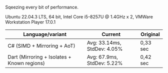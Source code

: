 Sqeezing every bit of performance.

Ubuntu 22.04.3 LTS, 64 bit, Intel Core i5-8257U @ 1.4GHz x 2, VMWare Workstation Player 17.0.1

| Language/variant                            | Current                         | Original         |
|---------------------------------------------|---------------------------------|------------------|
| C# (SIMD + Mirroring + AoT)                 | Avg: 33.14ms, StdDev: 4.05%     | 0,33 sec         |
| Dart (Mirroring + Isolates + Known regions) | Avg: 67.9ms, StdDev: 5.22%      | 0,42 sec         |
